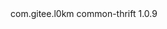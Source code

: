 <dependency>
	<groupId>com.gitee.l0km</groupId>
	<artifactId>common-thrift</artifactId>
	<version>1.0.9</version>
</dependency>